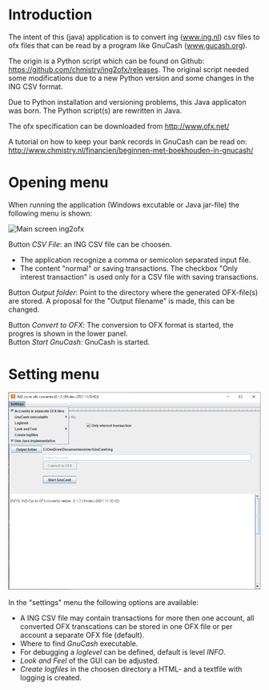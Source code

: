 # Introduction

The intent of this (java) application  is to convert ing (www.ing.nl) csv files to ofx files 
that can be read by a program like GnuCash (www.gucash.org).

The origin is a Python script which can be found on Github:  https://github.com/chmistry/ing2ofx/releases.
The original script needed some modifications due to a new Python version and some changes in the ING CSV format.

Due to Python installation and versioning problems, this Java applicaton was born.
The Python script(s) are rewritten in Java.

The ofx specification can be downloaded from http://www.ofx.net/

A tutorial on how to keep your bank records in GnuCash can be read on:
http://www.chmistry.nl/financien/beginnen-met-boekhouden-in-gnucash/

# Opening menu
When running the application (Windows excutable or Java jar-file) the following menu is shown:

![Main screen ing2ofx](./master/ing2ofxMain.PNG)

Button _CSV File_: an ING CSV file can be choosen.
- The application recognize a comma or semicolon separated input file.
- The content "normal" or saving transactions.
The checkbox "Only interest transaction" is used only for a CSV file with saving transactions.

Button _Output folder_: Point to the directory where the generated OFX-file(s) are stored. 
A proposal for the "Output filename" is made, this can be changed.

Button _Convert to OFX_: The conversion to OFX format is started, the progres is shown in the lower panel.
<br>
Button _Start GnuCash_: GnuCash is started.

# Setting menu

![Settings menu](./ing2ofxSettings.PNG)

In the "settings" menu the following options are available:
- A ING CSV file may contain transactions for more then one account, all converted OFX transcations can be stored in one OFX file or per account a separate OFX file (default).
- Where to find _GnuCash_ executable.
- For debugging a _loglevel_ can be defined, default is level _INFO_.
- _Look and Feel_ of the GUI can be adjusted.
- _Create logfiles_ in the choosen directory a HTML- and a textfile with logging is created.
